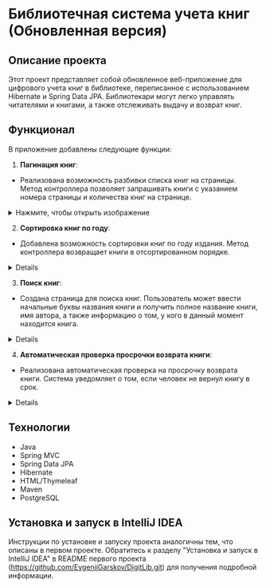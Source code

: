 # Библиотечная система учета книг (Обновленная версия)

## Описание проекта

Этот проект представляет собой обновленное веб-приложение для цифрового учета книг в библиотеке, переписанное с использованием Hibernate и Spring Data JPA. Библиотекари могут легко управлять читателями и книгами, а также отслеживать выдачу и возврат книг.

## Функционал

В приложение добавлены следующие функции:

1. **Пагинация книг**:
  - Реализована возможность разбивки списка книг на страницы. Метод контроллера позволяет запрашивать книги с указанием номера страницы и количества книг на странице.
<details>
<summary>Нажмите, чтобы открыть изображение</summary>
  <img src="https://github.com/user-attachments/assets/38a4198a-9a39-4721-9517-9d9cc5e462cf" alt="Pagination" />
</details>

2. **Сортировка книг по году**:
  - Добавлена возможность сортировки книг по году издания. Метод контроллера возвращает книги в отсортированном порядке.
<details>
  <img src="https://github.com/user-attachments/assets/f4b8228a-3288-4b8c-b86d-eeb3d5165706" alt="Sorting" />
</details>

3. **Поиск книг**:
  - Создана страница для поиска книг. Пользователь может ввести начальные буквы названия книги и получить полное название книги, имя автора, а также информацию о том, у кого в данный момент находится книга.
<details>
  <img src="https://github.com/user-attachments/assets/0ec8ae0a-5d59-4693-9f7b-2755bb5cec1" alt="Search" />
</details>

4. **Автоматическая проверка просрочки возврата книги**:
  - Реализована автоматическая проверка на просрочку возврата книги. Система уведомляет о том, если человек не вернул книгу в срок.
<details>
  <img src="https://github.com/user-attachments/assets/be760a70-7a98-4499-adab-2df0e987bb56" alt="Сhecking the book" />
</details>

## Технологии

- Java
- Spring MVC
- Spring Data JPA
- Hibernate
- HTML/Thymeleaf
- Maven
- PostgreSQL

## Установка и запуск в IntelliJ IDEA

Инструкции по установке и запуску проекта аналогичны тем, что описаны в первом проекте. Обратитесь к разделу "Установка и запуск в IntelliJ IDEA" в README первого проекта (https://github.com/EvgeniiGarskov/DigitLib.git) для получения подробной информации.
